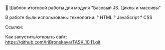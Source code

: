 🚀 Шаблон итоговой работы для модуля "Базовый JS. Циклы и массивы"

В работе были использованы технологии:
° HTML
° JavaScript
° CSS

Ссылки:

Как запустить/открыть сайт:
https://github.com/IriBronskaya/TASK_10.11.git
